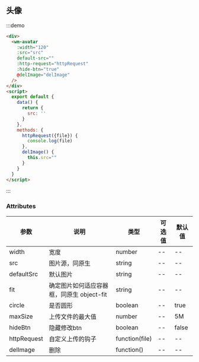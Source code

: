 ## 头像

:::demo

```html
<div>
  <wm-avatar
    :width="120"
    :src="src"
    default-src=""
    :http-request="httpRequest"
    :hide-btn="true"
    @delImage="delImage" 
  />
</div>
<script>
  export default {
    data() {
      return {
        src: ''
      }
    },
    methods: {
      httpRequest({file}) {
        console.log(file)
      },
      delImage() {
        this.src=""
      }
    }
  }
</script>
```

:::

### Attributes

| 参数 | 说明 | 类型 | 可选值 | 默认值
|---------|--------|-------| --------|--------
| width | 宽度 | number | -- | --
| src | 图片源，同原生 | string | -- | --
| defaultSrc | 默认图片 | string | -- | --
| fit | 确定图片如何适应容器框，同原生 object-fit | string | -- | --
| circle | 是否圆形 | boolean | -- | true
| maxSize | 上传文件的最大值 | number | -- | 5M
| hideBtn | 隐藏修改btn | boolean | -- | false
| httpRequest | 自定义上传的钩子 | function(file) | -- | --
| delImage | 删除 | function() | -- | --
